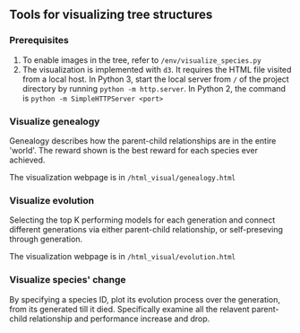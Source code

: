 ## Tools for visualizing tree structures 

### Prerequisites

1. To enable images in the tree, refer to `/env/visualize_species.py`
2. The visualization is implemented with `d3`. 
It requires the HTML file visited from a local host. 
In Python 3, start the local server from `/` of the project directory by running `python -m http.server`.
In Python 2, the command is `python -m SimpleHTTPServer <port>`


### Visualize genealogy

Genealogy describes how the parent-child relationships are in the entire 'world'.
The reward shown is the best reward for each species ever achieved.

The visualization webpage is in `/html_visual/genealogy.html`

### Visualize evolution

Selecting the top K performing models for each generation and connect different generations via either parent-child relationship, or self-preseving through generation.

The visualization webpage is in `/html_visual/evolution.html`

### Visualize species' change

By specifying a species ID, plot its evolution process over the generation, from its generated till it died. 
Specifically examine all the relavent parent-child relationship and performance increase and drop.